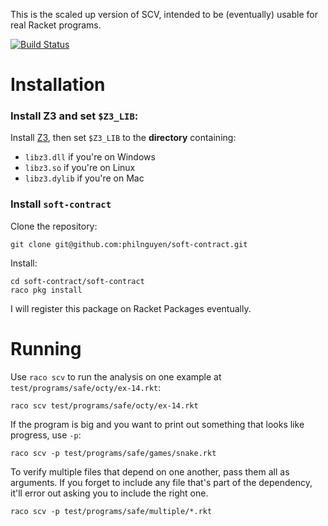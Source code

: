 This is the scaled up version of SCV,
intended to be (eventually) usable for real Racket programs.

[![Build Status](https://travis-ci.org/philnguyen/soft-contract.png?branch=master)](https://travis-ci.org/philnguyen/soft-contract)

Installation
=========================================

### Install Z3 and set `$Z3_LIB`:

Install [Z3](https://github.com/Z3Prover/z3), then set `$Z3_LIB` to the **directory**
containing:
  - `libz3.dll` if you're on Windows
  - `libz3.so` if you're on Linux
  - `libz3.dylib` if you're on Mac

### Install `soft-contract`

Clone the repository:

```
git clone git@github.com:philnguyen/soft-contract.git
```

Install:

```
cd soft-contract/soft-contract
raco pkg install
```

I will register this package on Racket Packages eventually.

Running
=========================================

Use `raco scv` to run the analysis on one example at `test/programs/safe/octy/ex-14.rkt`:
```
raco scv test/programs/safe/octy/ex-14.rkt
```

If the program is big and you want to print out something that looks like progress,
use `-p`:
```
raco scv -p test/programs/safe/games/snake.rkt
```

To verify multiple files that depend on one another,
pass them all as arguments.
If you forget to include any file that's part of the dependency,
it'll error out asking you to include the right one.
```
raco scv -p test/programs/safe/multiple/*.rkt
```
